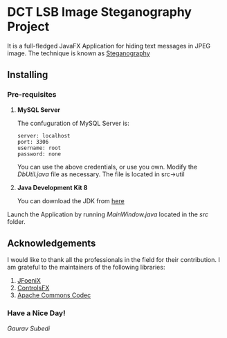 # DCT LSB Image Steganography Project
It is a full-fledged JavaFX Application for hiding text messages in JPEG image. The technique is known as [Steganography](https://en.wikipedia.org/wiki/Steganography)

## Installing
### Pre-requisites
1. <b>MySQL Server</b>
 
    The confuguration of MySQL Server is:
    ```mysql
    server: localhost
    port: 3306
    username: root
    password: none
    ```
    You can use the above credentials, or use you own.
    Modify the *DbUtil.java* file as necessary. The file is located in src->util
    
2. **Java Development Kit 8**

    You can download the JDK from [here](https://www.oracle.com/technetwork/java/javase/downloads/jdk8-downloads-2133151.html)
    
Launch the Application by running *MainWindow.java* located in the *src* folder.

## Acknowledgements
I would like to thank all the professionals in the field for their contribution.
I am grateful to the maintainers of the following libraries:
1. [JFoeniX](http://www.jfoenix.com/)
2. [ControlsFX](https://github.com/controlsfx/controlsfx)
3. [Apache Commons Codec](https://commons.apache.org/proper/commons-codec/)

### Have a Nice Day!
*Gaurav Subedi*